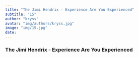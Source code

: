 ```yaml
---
title: "The Jimi Hendrix - Experience Are You Experienced"
subtitle: "15"
author: "kryss"
avatar: "img/authors/kryss.jpg"
image: "img/15.jpg"
date:
---
```


### The Jimi Hendrix - Experience Are You Experienced
